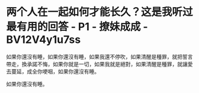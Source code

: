 # 两个人在一起如何才能长久？这是我听过最有用的回答 - P1 - 撩妹成成 - BV12V4y1u7ss

如果你還沒有睡，如果你還沒有睡，如果我還不停吹，如果清醒是種罪，就把誓言帶走，換承諾不悔，如果你就是一切，如果我就是絕對，如果清醒是種罪，就讓愛去蔓延，成全你哽咽，如果你還沒有睡。

如果你還沒有睡。